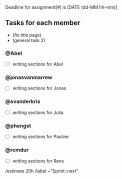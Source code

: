 Deadline for assignment[#] is [DATE (dd-MM hh-mm)]

## Tasks for each member

- (fix title page)
- (general task 2)

### @Abel

- [ ] writing sections for Abel

### @jonasvanmarrew

- [ ] writing sections for Jonas

### @svanderkris

- [ ] writing sections for Julia

### @phengst

- [ ] writing sections for Pauline

### @rcmdur

- [ ] writing sections for Rens

/estimate 20h
/label ~"Sprint::next"
